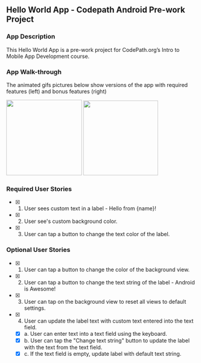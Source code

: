 ## Hello World App - Codepath Android Pre-work Project

### App Description
This Hello World App is a pre-work project for CodePath.org’s Intro to Mobile App Development course.

### App Walk-through
The animated gifs pictures below show versions of the app with required features (left) and bonus features (right)

<div>
<img src="http://g.recordit.co/66moun4wiq.gif" width=200 />
<img src="http://g.recordit.co/lxF3BAn6Gz.gif" width=198 />
<br/>
</div>

### Required User Stories
- [x] 1. User sees custom text in a label - Hello from {name}!
- [x] 2. User see's custom background color.
- [x] 3. User can tap a button to change the text color of the label.

### Optional User Stories
- [x] 1. User can tap a button to change the color of the background view.  
- [x] 2. User can tap a button to change the text string of the label - Android is Awesome!  
- [x] 3. User can tap on the background view to reset all views to default settings.  
- [x] 4. User can update the label text with custom text entered into the text field.  
   - [x] a. User can enter text into a text field using the keyboard.  
   - [x] b. User can tap the "Change text string" button to update the label with the text from the text field.  
   - [x] c. If the text field is empty, update label with default text string.  
